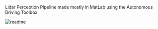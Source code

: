 Lidar Perception Pipeline made mostly in MatLab using the Autonomous Driving Toolbox


![readme](https://user-images.githubusercontent.com/21259114/89640197-f718f480-d8a6-11ea-8857-98a70c87acd8.png)
